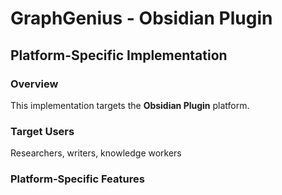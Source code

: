# GraphGenius - Obsidian Plugin

## Platform-Specific Implementation

### Overview
This implementation targets the **Obsidian Plugin** platform.

### Target Users
Researchers, writers, knowledge workers

### Platform-Specific Features
